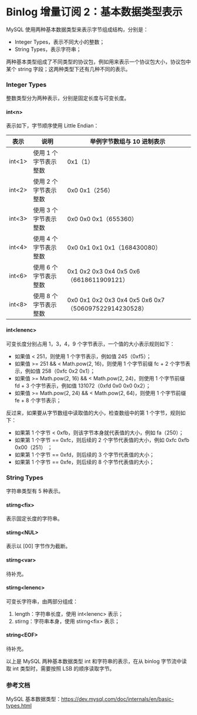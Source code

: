 # Binlog 增量订阅 2：基本数据类型表示

MySQL 使用两种基本数据类型来表示字节组成结构，分别是：

- Integer Types，表示不同大小的整数；
- String Types，表示字符串；

两种基本类型组成了不同类型的协议包，例如用来表示一个协议包大小，协议包中某个 string 字段；这两种类型下还有几种不同的表示。

### Integer Types

整数类型分为两种表示，分别是固定长度与可变长度。

#### int\<n>

表示如下，字节顺序使用 Little Endian：

| 表示   | 说明                  | 举例字节数组与 10 进制表示                            |
| ------ | --------------------- | ----------------------------------------------------- |
| int<1> | 使用 1 个字节表示整数 | 0x1（1）                                              |
| int<2> | 使用 2 个字节表示整数 | 0x0 0x1（256）                                        |
| int<3> | 使用 3 个字节表示整数 | 0x0 0x0 0x1（655360）                                 |
| int<4> | 使用 4 个字节表示整数 | 0x0 0x1 0x1 0x1（168430080）                          |
| int<6> | 使用 6 个字节表示整数 | 0x1 0x2 0x3 0x4 0x5 0x6（6618611909121）              |
| int<8> | 使用 8 个字节表示整数 | 0x0 0x1 0x2 0x3 0x4 0x5 0x6 0x7（506097522914230528） |

#### int\<lenenc>

可变长度分别占用 1，3，4，9 个字节表示，一个值的大小表示规则如下：

- 如果值 < 251，则使用 1 个字节表示，例如值  245（0xf5）；
- 如果值 >= 251 && < Math.pow(2, 16)，则使用 1 个字节前缀 fc + 2 个字节表示，例如值 258（0xfc 0x2 0x1）；
- 如果值 >= Math.pow(2, 16) && < Math.pow(2, 24)，则使用 1 个字节前缀 fd + 3 个字节表示，例如值 131072（0xfd 0x0 0x0 0x2）；
- 如果值 >= Math.pow(2, 24) && < Math.pow(2, 64)，则使用 1 个字节前缀 fe + 8 个字节表示；

反过来，如果要从字节数组中读取值的大小，检查数组中的第 1 个字节，规则如下：

- 如果第 1 个字节 < 0xfb，则该字节本身就代表值的大小，例如 fa（250）；
- 如果第 1 个字节 == 0xfc，则后续的 2 个字节代表值的大小，例如 0xfc 0xfb 0x00（251） ；
- 如果第 1 个字节 == 0xfd，则后续的 3 个字节代表值的大小；
- 如果第 1 个字节 == 0xfe，则后续的 8 个字节代表值的大小；

### String Types

字符串类型有 5 种表示。

#### stirng\<fix>

表示固定长度的字符串。

#### stirng\<NUL>

表示以 [00] 字节作为截断。

#### stirng\<var>

待补充。

#### stirng\<lenenc>

可变长字符串，由两部分组成：

1. length：字符串长度，使用 int\<lenenc> 表示；
2. stirng：字符串本身，使用 stirng\<fix> 表示；

#### string\<EOF>

待补充。

以上是 MySQL 两种基本数据类型 int 和字符串的表示，在从 binlog 字节流中读取 int 类型时，需要按照 LSB 的顺序读取字节。

### 参考文档

MySQL 基本数据类型：https://dev.mysql.com/doc/internals/en/basic-types.html
